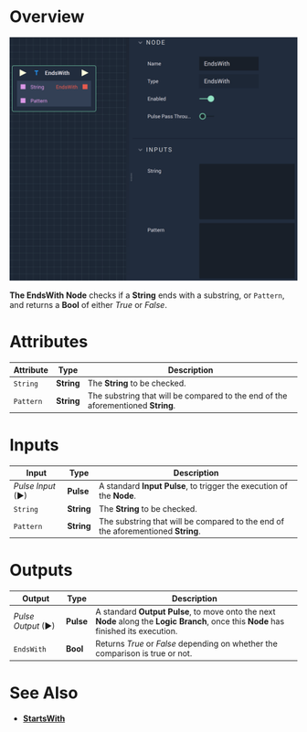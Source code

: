 # Overview

![The EndsWith Node.](../../.gitbook/assets/endswith.png)

**The EndsWith Node** checks if a **String** ends with a substring, or `Pattern`, and returns a **Bool** of either *True* or *False*.

# Attributes

|Attribute|Type|Description|
|---|---|---|
|`String`|**String**|The **String** to be checked.|
|`Pattern`|**String**|The substring that will be compared to the end of the aforementioned **String**.|

# Inputs

|Input|Type|Description|
|---|---|---|
|*Pulse Input* (►)|**Pulse**|A standard **Input Pulse**, to trigger the execution of the **Node**.|
|`String`|**String**|The **String** to be checked.|
|`Pattern`|**String**|The substring that will be compared to the end of the aforementioned **String**.|

# Outputs

|Output|Type|Description|
|---|---|---|
|*Pulse Output* (►)|**Pulse**|A standard **Output Pulse**, to move onto the next **Node** along the **Logic Branch**, once this **Node** has finished its execution.|
|`EndsWith`|**Bool**|Returns *True* or *False* depending on whether the comparison is true or not.|

# See Also

* [**StartsWith**](startswith.md)
